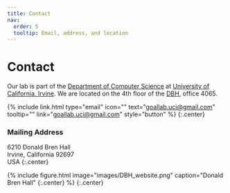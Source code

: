 ```yaml
---
title: Contact
nav:
  order: 5
  tooltip: Email, address, and location
---
```


# <i class="fas fa-envelope"></i>Contact

Our lab is part of the [Department of Computer Science](https://www.cs.uci.edu/) at [University of California, Irvine](https://uci.edu/). We are located on the 4th floor of the [DBH](https://classrooms.uci.edu/classrooms/dbh/), office 4065.

{%
  include link.html
  type="email"
  icon=""
  text="goallab.uci@gmail.com"
  tooltip=""
  link="goallab.uci@gmail.com"
  style="button"
%}
{:.center}
### <i class="fas fa-mail-bulk"></i>Mailing Address

6210 Donald Bren Hall <br>
Irvine, California 92697  <br>
USA
{:.center}

{%
  include figure.html
  image="images/DBH_website.png"
  caption="Donald Bren Hall"
  {:.center}
%}
{:.center}
<!--
{% capture col1 %}
{% endcapture %}
{% capture col2 %}
{% endcapture %}
{% include two-col.html col1=col1 col2=col2 %} -->
